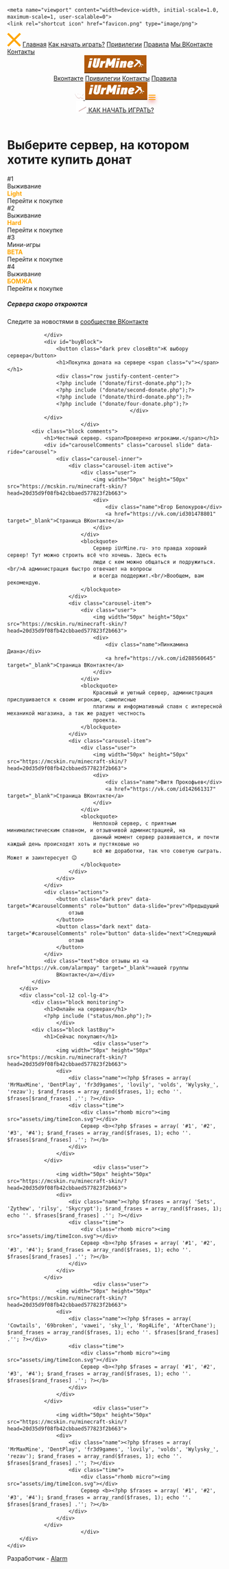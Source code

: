 <!---- Разработано vk.com/alarmpay---->
<html>

<head>
    <meta charset="utf-8">
    <meta name="viewport" content="width=device-width, initial-scale=1, shrink-to-fit=no">
    <title>iUrMine.ru - Покупка доната на сервере MineCraft</title>
    <link rel="stylesheet" href="assets/css/bootstrap.min.css">
    <link href="https://fonts.googleapis.com/css?family=Montserrat:400,500,600,700" rel="stylesheet">
    <link rel="stylesheet" href="assets/css/style.css">
    <script src="assets/js/jquery-3.3.1.min.js"></script>
    <script src="assets/js/bootstrap.min.js"></script>
    <script src="assets/js/clipboard.min.js@v=2"></script>
    <script src="assets/js/script.js@v=17"></script>

    <meta name="viewport" content="width=device-width, initial-scale=1.0, maximum-scale=1, user-scalable=0">
    <link rel="shortcut icon" href="favicon.png" type="image/png">
</head>

<body>
    <div class="sidenav" id="sidenav_mobile">
        <span class="close btn" id="sidenav_mobile_close"><img src="assets/img/close.svg"></span>
        <a href="index.php" class="active">Главная</a>
        <a href="play.php">Как начать играть?</a>
        <a href="donate.php">Привилегии</a>
        <a href="vk.com/rules">Правила</a>
        <a href="https://vk.com/alarmpay" target="_blank">Мы ВКонтакте</a>
        <a href="contacts.php">Контакты</a>
    </div>
    <header>
        <div class="navbar-light navbar-expand-lg2">
            <div class="container">
                <div class="d-flex align-items-center justify-content-between content flex-column flex-lg-row">
                    <a href="index.php" class="d-none d-lg-inline d-md-none"><img class="logo" src="assets/img/logo.png"></a>
                    <div class="menu d-none d-lg-inline d-md-none">
                        <a href="https://vk.com/alarmpay" target="_blank">Вконтакте</a>
                        <a href="donate.php">Привилегии</a>
                        <a href="contacts.php">Контакты</a>
                        <a href="vk.com/rules">Правила</a>
                    </div>
                    <div class="d-flex d-lg-none justify-content-around mobileHeader">
                        <a href="https://vk.com/alarmpay" target="_blank" class="btn">
                            <svg width="20" height="20" viewBox="0 0 20 20" fill="none" xmlns="http://www.w3.org/2000/svg" filter="drop-shadow(0px 1px 0 #D1ADAD)">
                                <path fill-rule="evenodd" clip-rule="evenodd" d="M17.2129 11.5374C17.8763 12.1851 18.5765 12.7945 19.1715 13.5076C19.4344 13.8244 19.6832 14.1514 19.8736 14.5191C20.1433 15.0419 19.899 15.6171 19.4303 15.6483L16.5166 15.647C15.7652 15.7094 15.1657 15.4068 14.6616 14.893C14.2582 14.4821 13.8846 14.0448 13.4967 13.6201C13.3377 13.4464 13.1713 13.2831 12.9724 13.154C12.5747 12.8958 12.2294 12.9748 12.0021 13.3897C11.7706 13.8116 11.7181 14.2788 11.6954 14.749C11.6642 15.4351 11.4568 15.6155 10.7676 15.6469C9.29473 15.7164 7.89691 15.4936 6.59838 14.7506C5.45355 14.0955 4.56579 13.1709 3.79308 12.124C2.28861 10.0856 1.13649 7.84564 0.101007 5.54297C-0.132073 5.02418 0.0383836 4.7457 0.610798 4.73584C1.56132 4.71737 2.51171 4.71869 3.46334 4.73452C3.84966 4.74018 4.10541 4.96176 4.25458 5.32672C4.76884 6.59121 5.39809 7.79426 6.18794 8.90938C6.39829 9.20627 6.61277 9.50315 6.9182 9.71212C7.25609 9.94349 7.51335 9.8668 7.67231 9.49041C7.77317 9.25174 7.81733 8.99468 7.84007 8.73906C7.91537 7.85964 7.9253 6.98173 7.79321 6.1054C7.71213 5.55848 7.40407 5.20443 6.85834 5.10093C6.57985 5.04817 6.62131 4.94454 6.75615 4.78558C6.99035 4.51143 7.21062 4.34078 7.6497 4.34078H10.9426C11.461 4.44309 11.5761 4.67598 11.6471 5.19759L11.6499 8.8553C11.6442 9.05723 11.7508 9.65646 12.1145 9.79012C12.4056 9.88527 12.5975 9.65239 12.7721 9.4678C13.5605 8.63103 14.1232 7.64213 14.6259 6.61815C14.849 6.16789 15.0408 5.70029 15.2267 5.23308C15.3644 4.88638 15.5806 4.7158 15.9711 4.72335L19.1403 4.72618C19.2343 4.72618 19.3294 4.72756 19.4204 4.74313C19.9544 4.83414 20.1007 5.06387 19.9358 5.58536C19.6759 6.40354 19.1703 7.08536 18.6759 7.77034C18.1473 8.50164 17.5821 9.20791 17.058 9.94355C16.5764 10.6153 16.6147 10.9539 17.2129 11.5374Z" fill="white" />
                            </svg>
                        </a>
                        <a href="index.php"><img class="logo" src="assets/img/logo.png"></a>
                        <a id="sidenav_mobile_toggle" class="btn">
                            <svg width="16" height="12" viewBox="0 0 16 12" fill="none" filter="drop-shadow(0px 5px 5px rgba(230, 58, 58, 0.8))" xmlns="http://www.w3.org/2000/svg">
                                <path d="M0 0H16V2H0V0Z" fill="#ffa500" />
                                <path d="M0 5H16V7H0V5Z" fill="#ffa500" />
                                <path d="M0 10H16V12H0V10Z" fill="#ffa500" />
                            </svg>
                        </a>
                    </div>
                    <a class="startGame" href="play.php">
                        <span class="rhomb mini"><img src="assets/img/play.svg"></span>
                        <span class="text">КАК НАЧАТЬ ИГРАТЬ?</span>
                    </a>
                </div>
            </div>
        </div>
    </header>
    <script>
        $('#sidenav_mobile_close').click(function() {
            $('#sidenav_mobile').removeClass('active');
        });
        $('#sidenav_mobile_toggle').click(function() {
            $('#sidenav_mobile').toggleClass('active');
        });
    </script>
    <div class="page pageIndex container">
    <div class="row">
        <div class="col-12 col-lg-8">
                                                            <div class="block servers">
                                <div class="row" id="listServers">
                    <h1 class="col-12">Выберите сервер, на котором<br>
                        хотите купить донат</h1>
                                        <div class="col-12 col-lg-4">
                        <div class="server" data-id="1">
                            <div class="rhomb square">#1</div>
                            <div class="description_list">
                                <div class="ip">Выживание</div>
                                <div class="version"><b style="font-weight: bold; color: #ffa500;">Light</b></div>
                                <div class="d-inline d-lg-none select">Перейти к покупке</div>
                            </div>
                        </div>
                    </div>
                                         <div class="col-12 col-lg-4">
                        <div class="server" data-id="2">
                            <div class="rhomb square">#2</div>
                            <div class="description_list">
                                <div class="ip">Выживание</div>
                                <div class="version"><b style="font-weight: bold; color: #ffa500;">Hard</b></div>
                                <div class="d-inline d-lg-none select">Перейти к покупке</div>
                            </div>
                        </div>
                    </div>
                                        <div class="col-12 col-lg-4">
                        <div class="server" data-id="3">
                            <div class="rhomb square">#3</div>
                            <div class="description_list">
                                <div class="ip">Мини-игры</div>
                                <div class="version"><b style="font-weight: bold; color: #ffa500;">BETA</b></div>
                                <div class="d-inline d-lg-none select">Перейти к покупке</div>
                            </div>
                        </div>
                    </div>
                                        <div class="col-12 col-lg-4">
                        <div class="server" data-id="4">
                            <div class="rhomb square">#4</div>
                            <div class="description_list">
                                <div class="ip">Выживание</div>
                                <div class="version"><b style="font-weight: bold; color: #ffa500;">БОМЖА</b></div>
                                <div class="d-inline d-lg-none select">Перейти к покупке</div>
                            </div>
                        </div>
                    </div>
                                <!---  --->     
                    <div class="col-12 col-lg-4 d-none d-lg-flex">
                        <div class="server preparing">
                            <h5>Сервера скоро откроются</h5>
                            <span>Следите за новостями в <a href="https://vk.com/alarmpay" target="_blank">сообществе ВКонтакте</a></span>
                        </div>
                    </div>
                    
                </div>
                <div id="buyBlock">
                    <button class="dark prev closeBtn">К выбору сервера</button>
                    <h1>Покупка доната на сервере <span class="v"></span></h1>
                    <div class="row justify-content-center">
					<?php include ("donate/first-donate.php");?>
					<?php include ("donate/second-donate.php");?>
					<?php include ("donate/third-donate.php");?>
					<?php include ("donate/four-donate.php");?>
                                            </div>
                </div>
                            </div>
            <div class="block comments">
                <h1>Честный сервер. <span>Проверено игроками.</span></h1>
                <div id="carouselComments" class="carousel slide" data-ride="carousel">
                    <div class="carousel-inner">
                        <div class="carousel-item active">
                            <div class="user">
                                <img width="50px" height="50px" src="https://mcskin.ru/minecraft-skin/?head=20d35d9f08fb42cbbaed577823f2b663">
                                <div>
                                    <div class="name">Егор Белокуров</div>
                                    <a href="https://vk.com/id301478801" target="_blank">Страница ВКонтакте</a>
                                </div>
                            </div>
                            <blockquote>
                                Сервер iUrMine.ru- это правда хороший сервер! Тут можно строить всё что хочешь. Здесь есть
                                люди с кем можно общаться и подружиться.<br/>А администрация быстро отвечает на вопросы
                                и всегда поддержит.<br/>Вообщем, вам рекомендую.
                            </blockquote>
                        </div>
                        <div class="carousel-item">
                            <div class="user">
                                <img width="50px" height="50px" src="https://mcskin.ru/minecraft-skin/?head=20d35d9f08fb42cbbaed577823f2b663">
                                <div>
                                    <div class="name">Пинкамина Диана</div>
                                    <a href="https://vk.com/id288560645" target="_blank">Страница ВКонтакте</a>
                                </div>
                            </div>
                            <blockquote>
                                Красивый и уютный сервер, администрация прислушивается к своим игрокам, самописные
                                плагины и информативный спавн с интересной механикой магазина, а так же радует честность
                                проекта.
                            </blockquote>
                        </div>
                        <div class="carousel-item">
                            <div class="user">
                                <img width="50px" height="50px" src="https://mcskin.ru/minecraft-skin/?head=20d35d9f08fb42cbbaed577823f2b663">
                                <div>
                                    <div class="name">Витя Прокофьев</div>
                                    <a href="https://vk.com/id142661317" target="_blank">Страница ВКонтакте</a>
                                </div>
                            </div>
                            <blockquote>
                                Неплохой сервер, с приятным минималистическим спавном, и отзывчивой администрацией, на
                                данный момент сервер развивается, и почти каждый день происходят хоть и пустяковые но
                                всё же доработки, так что советую сыграть. Может и заинтересует 😉
                            </blockquote>
                        </div>
                    </div>
                </div>
                <div class="actions">
                    <button class="dark prev" data-target="#carouselComments" role="button" data-slide="prev">Предыдущий
                        отзыв
                    </button>
                    <button class="dark next" data-target="#carouselComments" role="button" data-slide="next">Следующий
                        отзыв
                    </button>
                </div>
                <div class="text">Все отзывы из <a href="https://vk.com/alarmpay" target="_blank">нашей группы
                    ВКонтакте</a></div>
            </div>
        </div>
        <div class="col-12 col-lg-4">
            <div class="block monitoring">
                <h1>Онлайн на серверах</h1>
				<?php include ("status/mon.php");?>
                    </div>
            <div class="block lastBuy">
                <h1>Сейчас покупают</h1>
                                <div class="user">
                    <img width="50px" height="50px" src="https://mcskin.ru/minecraft-skin/?head=20d35d9f08fb42cbbaed577823f2b663">
                    <div>
                        <div class="name"><?php $frases = array( 'MrMaxMine', 'DentPlay', 'fr3d9games', 'lovily', 'volds', 'Wylysky_', 'rezav'); $rand_frases = array_rand($frases, 1); echo ''. $frases[$rand_frases] .''; ?></div>
                        <div class="time">
                            <div class="rhomb micro"><img src="assets/img/timeIcon.svg"></div>
                            Сервер <b><?php $frases = array( '#1', '#2', '#3', '#4'); $rand_frases = array_rand($frases, 1); echo ''. $frases[$rand_frases] .''; ?></b>
                        </div>
                    </div>
                </div>
                                <div class="user">
                    <img width="50px" height="50px" src="https://mcskin.ru/minecraft-skin/?head=20d35d9f08fb42cbbaed577823f2b663">
                    <div>
                        <div class="name"><?php $frases = array( 'Sets', 'Zythew', 'rilsy', 'Skycrypt'); $rand_frases = array_rand($frases, 1); echo ''. $frases[$rand_frases] .''; ?></div>
                        <div class="time">
                            <div class="rhomb micro"><img src="assets/img/timeIcon.svg"></div>
                            Сервер <b><?php $frases = array( '#1', '#2', '#3', '#4'); $rand_frases = array_rand($frases, 1); echo ''. $frases[$rand_frases] .''; ?></b>
                        </div>
                    </div>
                </div>
                                <div class="user">
                    <img width="50px" height="50px" src="https://mcskin.ru/minecraft-skin/?head=20d35d9f08fb42cbbaed577823f2b663">
                    <div>
                        <div class="name"><?php $frases = array( 'Cowtails', '69broken', 'vawei', 'sky_l', 'Rog4Life', 'AfterChane'); $rand_frases = array_rand($frases, 1); echo ''. $frases[$rand_frases] .''; ?></div>
                        <div class="time">
                            <div class="rhomb micro"><img src="assets/img/timeIcon.svg"></div>
                            Сервер <b><?php $frases = array( '#1', '#2', '#3', '#4'); $rand_frases = array_rand($frases, 1); echo ''. $frases[$rand_frases] .''; ?></b>
                        </div>
                    </div>
                </div>
                                <div class="user">
                    <img width="50px" height="50px" src="https://mcskin.ru/minecraft-skin/?head=20d35d9f08fb42cbbaed577823f2b663">
                    <div>
                        <div class="name"><?php $frases = array( 'MrMaxMine', 'DentPlay', 'fr3d9games', 'lovily', 'volds', 'Wylysky_', 'rezav'); $rand_frases = array_rand($frases, 1); echo ''. $frases[$rand_frases] .''; ?></div>
                        <div class="time">
                            <div class="rhomb micro"><img src="assets/img/timeIcon.svg"></div>
                            Сервер <b><?php $frases = array( '#1', '#2', '#3', '#4'); $rand_frases = array_rand($frases, 1); echo ''. $frases[$rand_frases] .''; ?></b>
                        </div>
                    </div>
                </div>
                            </div>
        </div>
    </div>
</div>    <footer>
        <div class="container text-center">
            Разработчик - <a href="https://vk.com/alarmpay">Alarm</a>
        </div>
    </footer>
</body>

</html>
